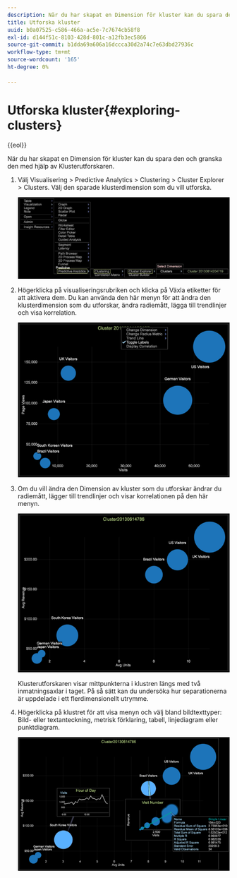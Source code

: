 ```yaml
---
description: När du har skapat en Dimension för kluster kan du spara den och granska den med hjälp av Klusterutforskaren.
title: Utforska kluster
uuid: b0a07525-c586-466a-ac5e-7c7674cb58f8
exl-id: d144f51c-8103-428d-801c-a12fb3ec5866
source-git-commit: b1dda69a606a16dccca30d2a74c7e63dbd27936c
workflow-type: tm+mt
source-wordcount: '165'
ht-degree: 0%

---
```


# Utforska kluster{#exploring-clusters}

{{eol}}

När du har skapat en Dimension för kluster kan du spara den och granska den med hjälp av Klusterutforskaren.

1. Välj Visualisering > Predictive Analytics > Clustering > Cluster Explorer > Clusters. Välj den sparade klusterdimension som du vill utforska.

   ![](assets/explore_clusters_1.png)

1. Högerklicka på visualiseringsrubriken och klicka på Växla etiketter för att aktivera dem. Du kan använda den här menyn för att ändra den klusterdimension som du utforskar, ändra radiemått, lägga till trendlinjer och visa korrelation.

   ![](assets/explore_clusters_2.png)

1. Om du vill ändra den Dimension av kluster som du utforskar ändrar du radiemått, lägger till trendlinjer och visar korrelationen på den här menyn.

   ![](assets/explore_clusters_3.png)

   Klusterutforskaren visar mittpunkterna i klustren längs med två inmatningsaxlar i taget. På så sätt kan du undersöka hur separationerna är uppdelade i ett flerdimensionellt utrymme.

1. Högerklicka på klustret för att visa menyn och välj bland bildtexttyper: Bild- eller textanteckning, metrisk förklaring, tabell, linjediagram eller punktdiagram.

   ![](assets/explore_clusters_4.png)
